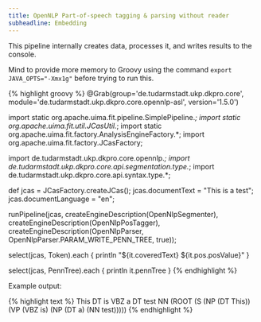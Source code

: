 ```yaml
---
title: OpenNLP Part-of-speech tagging & parsing without reader
subheadline: Embedding
---
```


This pipeline internally creates data, processes it, and writes results to the console.

Mind to provide more memory to Groovy using the command `export JAVA_OPTS="-Xmx1g"` before trying to run this.

{% highlight groovy %}
@Grab(group='de.tudarmstadt.ukp.dkpro.core', 
      module='de.tudarmstadt.ukp.dkpro.core.opennlp-asl', 
      version='1.5.0')

import static org.apache.uima.fit.pipeline.SimplePipeline.*;
import static org.apache.uima.fit.util.JCasUtil.*;
import static org.apache.uima.fit.factory.AnalysisEngineFactory.*;
import org.apache.uima.fit.factory.JCasFactory;

import de.tudarmstadt.ukp.dkpro.core.opennlp.*;
import de.tudarmstadt.ukp.dkpro.core.api.segmentation.type.*;
import de.tudarmstadt.ukp.dkpro.core.api.syntax.type.*;

def jcas = JCasFactory.createJCas();
jcas.documentText = "This is a test";
jcas.documentLanguage = "en";

runPipeline(jcas,
  createEngineDescription(OpenNlpSegmenter),
  createEngineDescription(OpenNlpPosTagger),
  createEngineDescription(OpenNlpParser,
    OpenNlpParser.PARAM_WRITE_PENN_TREE, true));

select(jcas, Token).each { println "${it.coveredText} ${it.pos.posValue}" }

select(jcas, PennTree).each { println it.pennTree }
{% endhighlight %}

Example output:

{% highlight text %}
This DT
is VBZ
a DT
test NN
(ROOT (S (NP (DT This)) (VP (VBZ is) (NP (DT a) (NN test)))))
{% endhighlight %}
